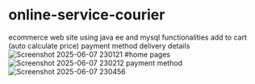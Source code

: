 # online-service-courier
ecommerce web site using java ee and mysql
functionalities
add to cart (auto calculate price)
payment method
delivery details
![Screenshot 2025-06-07 230121](https://github.com/user-attachments/assets/d349e3c1-9a20-458d-b272-8cf93528d8f3)
#home pages
![Screenshot 2025-06-07 230212](https://github.com/user-attachments/assets/47911339-8ef7-40c7-9085-1dda42974672)
payment method
![Screenshot 2025-06-07 230456](https://github.com/user-attachments/assets/ca1ab625-0341-48b1-b4c6-5e4a9ed1f871)
